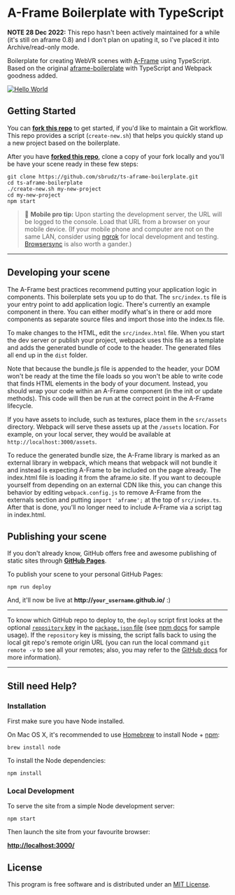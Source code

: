 # A-Frame Boilerplate with TypeScript

**NOTE 28 Dec 2022:** This repo hasn't been actively maintained for a while (it's still on aframe 0.8) and I don't plan on upating it, so I've placed it into Archive/read-only mode.

Boilerplate for creating WebVR scenes with [A-Frame](https://aframe.io) using TypeScript. Based on the original 
[aframe-boilerplate](https://github.com/aframevr/aframe-boilerplate) with TypeScript and Webpack goodness added.

[![Hello World](./src/assets/preview.png)](https://sbrudz.github.io/ts-aframe-boilerplate/)

## Getting Started

You can __[fork this repo](https://github.com/sbrudz/ts-aframe-boilerplate/fork)__ to get started, if you'd like to maintain a Git workflow.
This repo provides a script (`create-new.sh`) that helps you quickly stand up a new project based on the boilerplate.

After you have __[forked this repo](https://github.com/sbrudz/ts-aframe-boilerplate/fork)__, clone a copy of your fork locally and you'll be have your scene ready in these few steps:

    git clone https://github.com/sbrudz/ts-aframe-boilerplate.git
    cd ts-aframe-boilerplate
    ./create-new.sh my-new-project
    cd my-new-project
    npm start

> :iphone: **Mobile pro tip:** Upon starting the development server, the URL will be logged to the console. Load that URL from a browser on your mobile device. (If your mobile phone and computer are not on the same LAN, consider using [ngrok](https://ngrok.com/) for local development and testing. [Browsersync](https://www.browsersync.io/) is also worth a gander.)

<hr>

## Developing your scene

The A-Frame best practices recommend putting your application logic in components. This boilerplate sets you up to do that.
The `src/index.ts` file is your entry point to add application logic.  There's currently an example component in there. You
can either modify what's in there or add more components as separate source files and import those into the index.ts file.

To make changes to the HTML, edit the `src/index.html` file.  When you start the dev server or publish your project, webpack
uses this file as a template and adds the generated bundle of code to the header.  The generated files all end up in the
`dist` folder.

Note that because the bundle.js file is appended to the header, your DOM won't be ready at the time the file loads so you
won't be able to write code that finds HTML elements in the body of your document.  Instead, you should wrap your code within
an A-Frame component (in the init or update methods).  This code will then be run at the correct point in the A-Frame lifecycle.

If you have assets to include, such as textures, place them in the `src/assets` directory.  Webpack will serve these assets up
at the `/assets` location.  For example, on your local server, they would be available at `http://localhost:3000/assets`.

To reduce the generated bundle size, the A-Frame library is marked as an external library in webpack, which means that webpack will not
bundle it and instead is expecting A-Frame to be included on the page already.  The index.html file is loading it from the
aframe.io site.  If you want to decouple yourself from depending on an external CDN like this, you can change this behavior by
editing `webpack.config.js` to remove A-Frame from the externals section and putting `import 'aframe';` at the top of `src/index.ts`.
After that is done, you'll no longer need to include A-Frame via a script tag in index.html.

## Publishing your scene

If you don't already know, GitHub offers free and awesome publishing of static sites through __[GitHub Pages](https://pages.github.com/)__.

To publish your scene to your personal GitHub Pages:

    npm run deploy

And, it'll now be live at __http://`your_username`.github.io/__ :)

<hr>

To know which GitHub repo to deploy to, the `deploy` script first looks at the optional [`repository` key](https://docs.npmjs.com/files/package.json#repository) in the [`package.json` file](package.json) (see [npm docs](https://docs.npmjs.com/files/package.json#repository) for sample usage). If the `repository` key is missing, the script falls back to using the local git repo's remote origin URL (you can run the local command `git remote -v` to see all your remotes; also, you may refer to the [GitHub docs](https://help.github.com/articles/about-remote-repositories/) for more information).

<hr>

## Still need Help?

### Installation

First make sure you have Node installed.

On Mac OS X, it's recommended to use [Homebrew](http://brew.sh/) to install Node + [npm](https://www.npmjs.com):

    brew install node

To install the Node dependencies:

    npm install


### Local Development

To serve the site from a simple Node development server:

    npm start

Then launch the site from your favourite browser:

[__http://localhost:3000/__](http://localhost:3000/)


## License

This program is free software and is distributed under an [MIT License](LICENSE).
